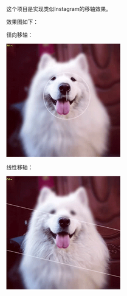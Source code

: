 这个项目是实现类似Instagram的移轴效果。

效果图如下：

径向移轴：

![tilt-shift-round](https://github.com/cashow/Android-Tilt-Shift/blob/master/demo/tilt-shift-round.gif)

线性移轴：

![tilt-shift-line](https://github.com/cashow/Android-Tilt-Shift/blob/master/demo/tilt-shift-line.gif)
